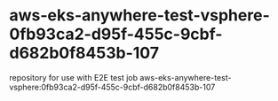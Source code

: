 # aws-eks-anywhere-test-vsphere-0fb93ca2-d95f-455c-9cbf-d682b0f8453b-107
repository for use with E2E test job aws-eks-anywhere-test-vsphere:0fb93ca2-d95f-455c-9cbf-d682b0f8453b-107
